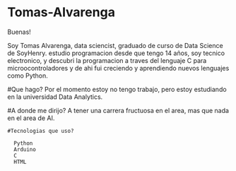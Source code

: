 # Tomas-Alvarenga

Buenas! 

Soy Tomas Alvarenga, data sciencist, graduado de curso de Data Science de SoyHenry.
estudio programacion desde que tengo 14 años, soy tecnico electronico, y descubri la programacion a traves del lenguaje C para microocontroladores y de ahi fui creciendo y aprendiendo nuevos lenguajes como Python.

#Que hago? 
  Por el momento estoy no tengo trabajo, pero estoy estudiando en la universidad Data Analytics. 

  #A donde me dirijo? 
    A tener una carrera fructuosa en el area, mas que nada en el area de AI.


    #Tecnologias que uso?

      Python
      Arduino
      C
      HTML
      
